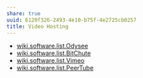 ```yaml
---
share: true
uuid: 6120f326-2493-4e10-b75f-4e2725cb0257
title: Video Hosting
---
```

* [wiki.software.list.Odysee](/undefined)
* [wiki.software.list.BitChute](/undefined)
* [wiki.software.list.Vimeo](/undefined)
* [wiki.software.list.PeerTube](/undefined)